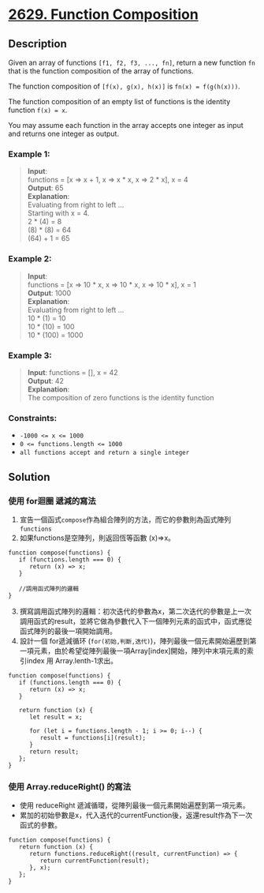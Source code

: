 # [2629. Function Composition][title]

## Description     
Given an array of functions `[f1, f2, f3, ..., fn]`, return a new function `fn` that is the function composition of the array of functions.

The function composition of `[f(x), g(x), h(x)]` is `fn(x) = f(g(h(x)))`.

The function composition of an empty list of functions is the identity function `f(x) = x`.

You may assume each function in the array accepts one integer as input and returns one integer as output.



### Example 1:
>  __Input__:     
   functions = [x => x + 1, x => x * x, x => 2 * x], x = 4     
   __Output__:  65       
   __Explanation__:    
   Evaluating from right to left ...      
   Starting with x = 4.    
   2 * (4) = 8    
   (8) * (8) = 64    
   (64) + 1 = 65        

### Example 2:
>  __Input__:     
   functions = [x => 10 * x, x => 10 * x, x => 10 * x], x = 1     
   __Output__:    1000     
   __Explanation__:       
   Evaluating from right to left ...      
   10 * (1) = 10     
   10 * (10) = 100      
   10 * (100) = 1000    

### Example 3:
>  __Input__: functions = [], x = 42    
   __Output__: 42    
   __Explanation__:   
   The composition of zero functions is the identity function  




### Constraints:

- `-1000 <= x <= 1000`
- `0 <= functions.length <= 1000`
- `all functions accept and return a single integer`


## Solution

### 使用 for迴圈 遞減的寫法

1. 宣告一個函式`compose`作為組合陣列的方法，而它的參數則為函式陣列`functions` 
2. 如果functions是空陣列，則返回恆等函數 (x)=>x。

```
function compose(functions) {
   if (functions.length === 0) {
      return (x) => x;
   }

   //調用函式陣列的邏輯
}
```

3. 撰寫調用函式陣列的邏輯：初次迭代的參數為x，第二次迭代的參數是上一次調用函式的result，並將它做為參數代入下一個陣列元素的函式中，函式應從函式陣列的最後一項開始調用。
4. 設計一個 for遞減循环 (`for(初始,判斷,迭代)`)，陣列最後一個元素開始遍歷到第一項元素，由於希望從陣列最後一項Array[index]開始，陣列中末項元素的索引index 用 Array.lenth-1求出。

```
function compose(functions) {
   if (functions.length === 0) {
      return (x) => x;
   }

   return function (x) {
      let result = x;

      for (let i = functions.length - 1; i >= 0; i--) {
         result = functions[i](result);
      }
      return result;
   };
}
```


### 使用 Array.reduceRight() 的寫法
- 使用 reduceRight 遞減循環，從陣列最後一個元素開始遍歷到第一項元素。
- 累加的初始參數是x，代入迭代的currentFunction後，返還result作為下一次函式的參數。
```
function compose(functions) {
   return function (x) {
      return functions.reduceRight((result, currentFunction) => {
         return currentFunction(result);
      }, x);
   };
}
```

[title]: https://leetcode.com/problems/function-composition/